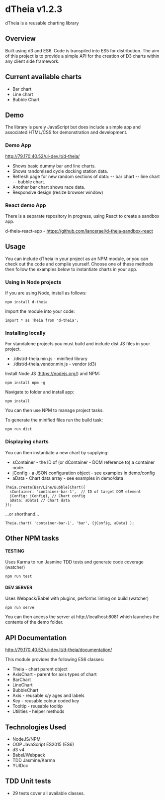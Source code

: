 # dTheia v1.2.3

dTheia is a reusable charting library

## Overview

Built using d3 and ES6. Code is transpiled into ES5 for distribution.
The aim of this project is to provide a simple API for the creation of D3 charts within any client side framework.

## Current available charts

- Bar chart
- Line chart
- Bubble Chart

## Demo

The library is purely JavaScript but does include a simple app and associated HTML/CSS for demonstration and development.

### Demo App

http://79.170.40.52/ui-dev.lt/d-theia/

- Shows basic dummy bar and line charts.
- Shows randomised cycle docking station data.
- Refresh page for new random sections of data:
-- bar chart
-- line chart
-- bubble chart.
- Another bar chart shows race data.
- Responsive design (resize browser window)

### React demo App

There is a separate repository in progress, using React to create a sandbox app.

d-theia-react-app - https://github.com/lancerael/d-theia-sandbox-react

## Usage

You can include dTheia in your project as an NPM module, or you can check out the code and compile yourself. Choose one of these methods then follow the examples below to instantiate charts in your app.

### Using in Node projects

If you are using Node, install as follows:

```npm install d-theia```

Import the module into your code:

```import * as Theia from 'd-theia';```

### Installing locally

For standalone projects you must build and include dist JS files in your project.

 - ./dist/d-theia.min.js - minified library
 - ./dist/d-theia.vendor.min.js - vendor (d3)

Install Node.JS (https://nodejs.org/) and NPM:

```npm install npm -g```

Navigate to folder and install app:

```npm install```

You can then use NPM to manage project tasks.

To generate the minified files run the build task:

```npm run dist```

### Displaying charts

You can then instantiate a new chart by supplying:
- sContainer - the ID of (or dContainer - DOM reference to) a container node.
- jConfig - a JSON configuration object - see examples in demo/config
- aData - Chart data array - see examples in demo/data

```
Theia.create[Bar/Line/Bubble]Chart({
  sContainer: 'container-bar-1',  // ID of target DOM element
  jConfig: jConfig1, // Chart config
  aData: aData1 // Chart data
});
```

...or shorthand...

```
Theia.chart( 'container-bar-1', 'bar', {jConfig, aData} );
```

## Other NPM tasks

#### TESTING
Uses Karma to run Jasmine TDD tests and generate code coverage (watcher)

```npm run test```

#### DEV SERVER
Uses Webpack/Babel with plugins, performs linting on build (watcher)

```npm run serve```

You can then access the server at http://localhost:8081 which launches the contents of the demo folder.

## API Documentation

http://79.170.40.52/ui-dev.lt/d-theia/documentation/

This module provides the following ES6 classes:

- Theia - chart parent object
- AxisChart - parent for axis types of chart
- BarChart
- LineChart
- BubbleChart
- Axis - reusable x/y ages and labels
- Key - reusable colour coded key
- Tooltip - reusable tooltip
- Utilities - helper methods

## Technologies Used

- NodeJS/NPM
- OOP JavaScript ES2015 (ES6)
- d3 v4
- Babel/Webpack
- TDD Jasmine/Karma
- YUIDoc

## TDD Unit tests

- 29 tests cover all available classes.
